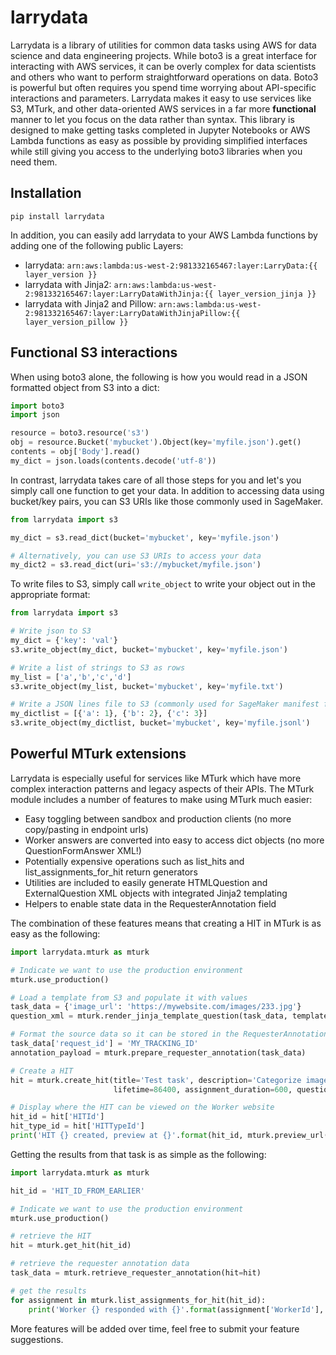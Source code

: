 # larrydata
Larrydata is a library of utilities for common data tasks using AWS for data science and data engineering projects. 
While boto3 is a great interface for interacting with AWS services, it can be overly complex for data scientists and 
others who want to perform straightforward operations on data. Boto3 is powerful but often requires you spend time
worrying about API-specific interactions and parameters. Larrydata makes it easy to use services like S3, MTurk, 
and other data-oriented AWS services in a far more **functional** manner to let you focus on the data rather than 
syntax. This library is designed to make getting tasks completed in Jupyter Notebooks or AWS Lambda functions as 
easy as possible by providing simplified interfaces while still giving you access to the underlying boto3 libraries
when you need them.

## Installation
```
pip install larrydata
```
In addition, you can easily add larrydata to your AWS Lambda functions by adding one of the following public Layers:
* larrydata: `arn:aws:lambda:us-west-2:981332165467:layer:LarryData:{{ layer_version }}`
* larrydata with Jinja2: `arn:aws:lambda:us-west-2:981332165467:layer:LarryDataWithJinja:{{ layer_version_jinja }}`
* larrydata with Jinja2 and Pillow: `arn:aws:lambda:us-west-2:981332165467:layer:LarryDataWithJinjaPillow:{{ layer_version_pillow }}`

## Functional S3 interactions
When using boto3 alone, the following is how you would read in a JSON formatted object from S3 into a dict:
```python
import boto3
import json

resource = boto3.resource('s3')
obj = resource.Bucket('mybucket').Object(key='myfile.json').get()
contents = obj['Body'].read()
my_dict = json.loads(contents.decode('utf-8'))
```

In contrast, larrydata takes care of all those steps for you and let's you simply call one function to get your data.
In addition to accessing data using bucket/key pairs, you can S3 URIs like those commonly used in SageMaker.
```python
from larrydata import s3

my_dict = s3.read_dict(bucket='mybucket', key='myfile.json')

# Alternatively, you can use S3 URIs to access your data
my_dict2 = s3.read_dict(uri='s3://mybucket/myfile.json')
```

To write files to S3, simply call `write_object` to write your object out in the appropriate format:
```python
from larrydata import s3

# Write json to S3
my_dict = {'key': 'val'}
s3.write_object(my_dict, bucket='mybucket', key='myfile.json')

# Write a list of strings to S3 as rows
my_list = ['a','b','c','d']
s3.write_object(my_list, bucket='mybucket', key='myfile.txt')

# Write a JSON lines file to S3 (commonly used for SageMaker manifest files)
my_dictlist = [{'a': 1}, {'b': 2}, {'c': 3}]
s3.write_object(my_dictlist, bucket='mybucket', key='myfile.jsonl')
```

## Powerful MTurk extensions
Larrydata is especially useful for services like MTurk which have more complex interaction patterns and legacy aspects
of their APIs. The MTurk module includes a number of features to make using MTurk much easier:
* Easy toggling between sandbox and production clients (no more copy/pasting in endpoint urls)
* Worker answers are converted into easy to access dict objects (no more QuestionFormAnswer XML!)
* Potentially expensive operations such as list_hits and list_assignments_for_hit return generators
* Utilities are included to easily generate HTMLQuestion and ExternalQuestion XML objects with integrated Jinja2 templating
* Helpers to enable state data in the RequesterAnnotation field

The combination of these features means that creating a HIT in MTurk is as easy as the following:
```python
import larrydata.mturk as mturk

# Indicate we want to use the production environment
mturk.use_production()

# Load a template from S3 and populate it with values
task_data = {'image_url': 'https://mywebsite.com/images/233.jpg'}
question_xml = mturk.render_jinja_template_question(task_data, template_uri='s3://mybucket/templates/imageCat.html')

# Format the source data so it can be stored in the RequesterAnnotation field for use in tracking
task_data['request_id'] = 'MY_TRACKING_ID'
annotation_payload = mturk.prepare_requester_annotation(task_data)

# Create a HIT
hit = mturk.create_hit(title='Test task', description='Categorize images', reward='0.05', max_assignments=5,
                       lifetime=86400, assignment_duration=600, question=question_xml, annotation=annotation_payload)

# Display where the HIT can be viewed on the Worker website
hit_id = hit['HITId']
hit_type_id = hit['HITTypeId']
print('HIT {} created, preview at {}'.format(hit_id, mturk.preview_url(hit_type_id)))
```
Getting the results from that task is as simple as the following:
```python
import larrydata.mturk as mturk

hit_id = 'HIT_ID_FROM_EARLIER'

# Indicate we want to use the production environment
mturk.use_production()

# retrieve the HIT
hit = mturk.get_hit(hit_id)

# retrieve the requester annotation data
task_data = mturk.retrieve_requester_annotation(hit=hit)

# get the results
for assignment in mturk.list_assignments_for_hit(hit_id):
    print('Worker {} responded with {}'.format(assignment['WorkerId'], assignment['Answer']['category']))
```

More features will be added over time, feel free to submit your feature suggestions.
